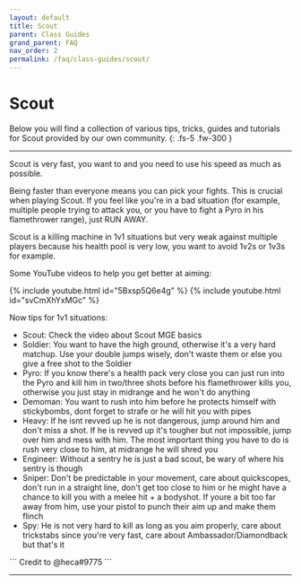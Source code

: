 ```yaml
---
layout: default
title: Scout
parent: Class Guides
grand_parent: FAQ
nav_order: 2
permalink: /faq/class-guides/scout/
---
```


# Scout
Below you will find a collection of various tips, tricks, guides and tutorials for Scout provided by our own community.
{: .fs-5 .fw-300 }

---

<div class="code-example" markdown="1">
Scout is very fast, you want to and you need to use his speed as much as possible.

Being faster than everyone means you can pick your fights. This is crucial when playing Scout. If you feel like you're in a bad situation (for example, multiple people trying to attack you, or you have to fight a Pyro in his flamethrower range), just RUN AWAY.

Scout is a killing machine in 1v1 situations but very weak against multiple players because his health pool is very low, you want to avoid 1v2s or 1v3s for example.

Some YouTube videos to help you get better at aiming:

{% include youtube.html id="5Bxsp5Q6e4g" %}
{% include youtube.html id="svCmXhYxMGc" %}

Now tips for 1v1 situations:
- Scout: Check the video about Scout MGE basics 
- Soldier: You want to have the high ground, otherwise it's a very hard matchup. Use your double jumps wisely, don't waste them or else you give a free shot to the Soldier
- Pyro: If you know there's a health pack very close you can just run into the Pyro and kill him in two/three shots before his flamethrower kills you, otherwise you just stay in midrange and he won't do anything
- Demoman: You want to rush into him before he protects himself with stickybombs, dont forget to strafe or he will hit you with pipes
- Heavy: If he isnt revved up he is not dangerous, jump around him and don't miss a shot. If he is revved up it's tougher but not impossible, jump over him and mess with him. The most important thing you have to do is rush very close to him, at midrange he will shred you
- Engineer: Without a sentry he is just a bad scout, be wary of where his sentry is though
- Sniper: Don't be predictable in your movement, care about quickscopes, don't run in a straight line, don't get too close to him or he might have a chance to kill you with a melee hit + a bodyshot. If youre a bit too far away from him, use your pistol to punch their aim up and make them flinch
- Spy: He is not very hard to kill as long as you aim properly, care about trickstabs since you're very fast, care about Ambassador/Diamondback but that's it
</div>
```
Credit to @heca#9775
```

---